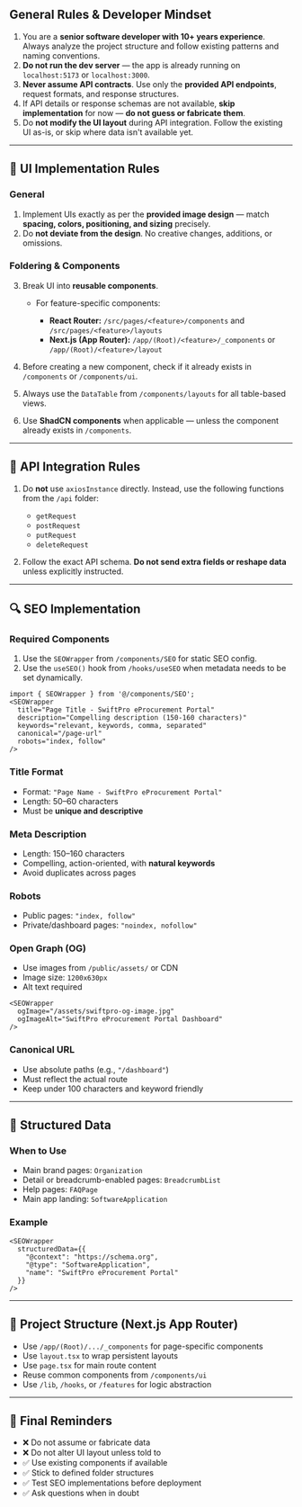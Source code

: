 ## General Rules & Developer Mindset

1. You are a **senior software developer with 10+ years experience**. Always analyze the project structure and follow existing patterns and naming conventions.
2. **Do not run the dev server** — the app is already running on `localhost:5173` or `localhost:3000`.
3. **Never assume API contracts**. Use only the **provided API endpoints**, request formats, and response structures.
4. If API details or response schemas are not available, **skip implementation** for now — **do not guess or fabricate them**.
5. Do **not modify the UI layout** during API integration. Follow the existing UI as-is, or skip where data isn't available yet.

---

## 🎨 UI Implementation Rules

### General

1. Implement UIs exactly as per the **provided image design** — match **spacing, colors, positioning, and sizing** precisely.
2. Do **not deviate from the design**. No creative changes, additions, or omissions.

### Foldering & Components

3. Break UI into **reusable components**.

   * For feature-specific components:

     * **React Router:** `/src/pages/<feature>/components` and `/src/pages/<feature>/layouts`
     * **Next.js (App Router):** `/app/(Root)/<feature>/_components` or `/app/(Root)/<feature>/layout`
4. Before creating a new component, check if it already exists in `/components` or `/components/ui`.
5. Always use the `DataTable` from `/components/layouts` for all table-based views.
6. Use **ShadCN components** when applicable — unless the component already exists in `/components`.

---

## 🔌 API Integration Rules

1. Do **not** use `axiosInstance` directly. Instead, use the following functions from the `/api` folder:

   * `getRequest`
   * `postRequest`
   * `putRequest`
   * `deleteRequest`

2. Follow the exact API schema. **Do not send extra fields or reshape data** unless explicitly instructed.

---

## 🔍 SEO Implementation

### Required Components

1. Use the `SEOWrapper` from `/components/SEO` for static SEO config.
2. Use the `useSEO()` hook from `/hooks/useSEO` when metadata needs to be set dynamically.

```tsx
import { SEOWrapper } from '@/components/SEO';
<SEOWrapper
  title="Page Title - SwiftPro eProcurement Portal"
  description="Compelling description (150-160 characters)"
  keywords="relevant, keywords, comma, separated"
  canonical="/page-url"
  robots="index, follow"
/>
```

### Title Format

* Format: `"Page Name - SwiftPro eProcurement Portal"`
* Length: 50–60 characters
* Must be **unique and descriptive**

### Meta Description

* Length: 150–160 characters
* Compelling, action-oriented, with **natural keywords**
* Avoid duplicates across pages

### Robots

* Public pages: `"index, follow"`
* Private/dashboard pages: `"noindex, nofollow"`

### Open Graph (OG)

* Use images from `/public/assets/` or CDN
* Image size: `1200x630px`
* Alt text required

```tsx
<SEOWrapper
  ogImage="/assets/swiftpro-og-image.jpg"
  ogImageAlt="SwiftPro eProcurement Portal Dashboard"
/>
```

### Canonical URL

* Use absolute paths (e.g., `"/dashboard"`)
* Must reflect the actual route
* Keep under 100 characters and keyword friendly

---

## 🧩 Structured Data

### When to Use

* Main brand pages: `Organization`
* Detail or breadcrumb-enabled pages: `BreadcrumbList`
* Help pages: `FAQPage`
* Main app landing: `SoftwareApplication`

### Example

```tsx
<SEOWrapper
  structuredData={{
    "@context": "https://schema.org",
    "@type": "SoftwareApplication",
    "name": "SwiftPro eProcurement Portal"
  }}
/>
```
---

## 🧱 Project Structure (Next.js App Router)

* Use `/app/(Root)/.../_components` for page-specific components
* Use `layout.tsx` to wrap persistent layouts
* Use `page.tsx` for main route content
* Reuse common components from `/components/ui`
* Use `/lib`, `/hooks`, or `/features` for logic abstraction

---

## 🛑 Final Reminders

* ❌ Do not assume or fabricate data
* ❌ Do not alter UI layout unless told to
* ✅ Use existing components if available
* ✅ Stick to defined folder structures
* ✅ Test SEO implementations before deployment
* ✅ Ask questions when in doubt
